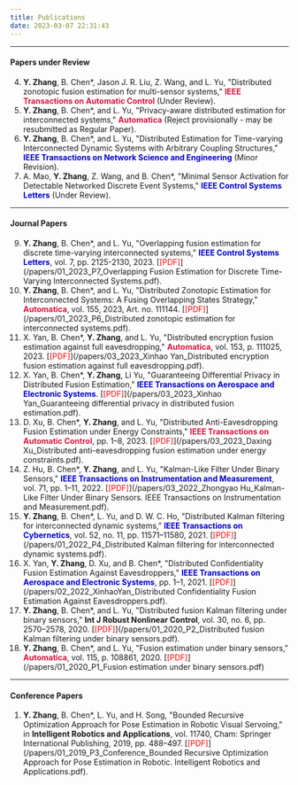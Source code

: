 ```yaml
---
title: Publications
date: 2023-03-07 22:31:43
---
```


-----------------------------------------------------------

#### Papers under Review
4. **Y. Zhang**, B. Chen*, Jason J. R. Liu, Z. Wang, and L. Yu, "Distributed zonotopic fusion estimation for multi-sensor systems," <font color=Crimson>**IEEE Transactions on Automatic Control**</font> (Under Review).
3. **Y. Zhang**, B. Chen*, and L. Yu, "Privacy-aware distributed estimation for interconnected systems," <font color=Crimson>**Automatica**</font> (Reject provisionally - may be resubmitted as Regular Paper).
2. **Y. Zhang**, B. Chen*, and L. Yu, "Distributed Estimation for Time-varying Interconnected Dynamic Systems with Arbitrary Coupling Structures," <font color=MediumBlue>**IEEE Transactions on Network Science and Engineering**</font> (Minor Revision).
1. A. Mao, **Y. Zhang**, Z. Wang, and B. Chen*, "Minimal Sensor Activation for Detectable Networked Discrete Event Systems," <font color=MediumBlue>**IEEE Control Systems Letters**</font> (Under Review). 

-----------------------------------------------------------

#### Journal Papers

9. **Y. Zhang**, B. Chen*, and L. Yu, "Overlapping fusion estimation for discrete time-varying interconnected systems," <font color=MediumBlue>**IEEE Control Systems Letters**</font>, vol. 7, pp. 2125-2130, 2023. [<font color=red>[PDF]</font>](/papers/01_2023_P7_Overlapping Fusion Estimation for Discrete Time-Varying Interconnected Systems.pdf).
8. **Y. Zhang**, B. Chen*, and L. Yu, "Distributed Zonotopic Estimation for Interconnected Systems: A Fusing Overlapping States Strategy," <font color=Crimson>**Automatica**</font>, vol. 155, 2023, Art. no. 111144. [<font color=red>[PDF]</font>](/papers/01_2023_P6_Distributed zonotopic estimation for interconnected systems.pdf).
3. X. Yan, B. Chen*, **Y. Zhang**, and L. Yu, "Distributed encryption fusion estimation against full eavesdropping," <font color=Crimson>**Automatica**</font>, vol. 153, p. 111025, 2023. [<font color=red>[PDF]</font>](/papers/03_2023_Xinhao Yan_Distributed encryption fusion estimation against full eavesdropping.pdf).
7. X. Yan, B. Chen*, **Y. Zhang**, Li Yu, "Guaranteeing Differential Privacy in Distributed Fusion Estimation," <font color=MediumBlue>**IEEE Transactions on Aerospace and Electronic Systems**</font>. [<font color=red>[PDF]</font>](/papers/03_2023_Xinhao Yan_Guaranteeing differential privacy in distributed fusion estimation.pdf).
6. D. Xu, B. Chen*, **Y. Zhang**, and L. Yu, "Distributed Anti-Eavesdropping Fusion Estimation under Energy Constraints," <font color=Crimson> **IEEE Transactions on Automatic Control**</font>, pp. 1–8, 2023. [<font color=red>[PDF]</font>](/papers/03_2023_Daxing Xu_Distributed anti-eavesdropping fusion estimation under energy constraints.pdf).
5. Z. Hu, B. Chen*, **Y. Zhang**, and L. Yu, "Kalman-Like Filter Under Binary Sensors," <font color=MediumBlue>**IEEE Transactions on Instrumentation and Measurement**</font>, vol. 71, pp. 1–11, 2022. [<font color=red>[PDF]</font>](/papers/03_2022_Zhongyao Hu_Kalman-Like Filter Under Binary Sensors. IEEE Transactions on Instrumentation and Measurement.pdf).
4. **Y. Zhang**, B. Chen*, L. Yu, and D. W. C. Ho, "Distributed Kalman filtering for interconnected dynamic systems," <font color=MediumBlue>**IEEE Transactions on Cybernetics**</font>, vol. 52, no. 11, pp. 11571–11580, 2021. [<font color=red>[PDF]</font>](/papers/01_2022_P4_Distributed Kalman filtering for interconnected dynamic systems.pdf).
3. X. Yan, **Y. Zhang**, D. Xu, and B. Chen*, "Distributed Confidentiality Fusion Estimation Against Eavesdroppers," <font color=MediumBlue>**IEEE Transactions on Aerospace and Electronic Systems**</font>, pp. 1–1, 2021.  [<font color=red>[PDF]</font>](/papers/02_2022_XinhaoYan_Distributed Confidentiality Fusion Estimation Against Eavesdroppers.pdf).
2. **Y. Zhang**, B. Chen*, and L. Yu, "Distributed fusion Kalman filtering under binary sensors," **Int J Robust Nonlinear Control**, vol. 30, no. 6, pp. 2570–2578, 2020. [<font color=red>[PDF]</font>](/papers/01_2020_P2_Distributed fusion Kalman filtering under binary sensors.pdf).
1. **Y. Zhang**, B. Chen*, and L. Yu, "Fusion estimation under binary sensors," <font color=Crimson>**Automatica**</font>, vol. 115, p. 108861, 2020. [<font color=red>[PDF]</font>](/papers/01_2020_P1_Fusion estimation under binary sensors.pdf)

-----------------------------------------------------------

#### Conference Papers

1. **Y. Zhang**, B. Chen*, L. Yu, and H. Song, "Bounded Recursive Optimization Approach for Pose Estimation in Robotic Visual Servoing," in **Intelligent Robotics and Applications**, vol. 11740, Cham: Springer International Publishing, 2019, pp. 488–497. [<font color=red>[PDF]</font>](/papers/01_2019_P3_Conference_Bounded Recursive Optimization Approach for Pose Estimation in Robotic. Intelligent Robotics and Applications.pdf).